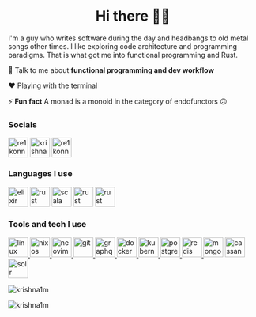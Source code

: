 
<h1 align="center">Hi there 👋🏻</h1>

I'm a guy who writes software during the day and headbangs to old metal songs other times.
I like exploring code architecture and programming paradigms.
That is what got me into functional programming and Rust.

💬 Talk to me about **functional programming and dev workflow**

❤️ Playing with the terminal

⚡ **Fun fact** A monad is a monoid in the category of endofunctors 🙃


<h3 align="left">Socials</h3>
<p align="left">
<a href="mailto:krishna.m.zyw@gmail.com"><img align="center" src="https://www.vectorlogo.zone/logos/gmail/gmail-tile.svg" alt="re1konn" height="40"  /></a> 
<a href="https://linkedin.com/in/krishna1m" target="blank"><img align="center" src="https://www.vectorlogo.zone/logos/linkedin/linkedin-tile.svg" alt="krishna1m" height="40"  /></a>
<a href="https://twitter.com/re1konn" target="blank"><img align="center" src="https://www.vectorlogo.zone/logos/twitter/twitter-tile.svg" alt="re1konn" height="40" /></a>
</p>

<h3 align="left">Languages I use</h3>
<p align="left"> <a href="https://elixir-lang.org" target="_blank" rel="noreferrer"><img src="https://www.vectorlogo.zone/logos/elixir-lang/elixir-lang-icon.svg" alt="elixir" width="40" height="40"/></a>   <a href="https://www.rust-lang.org" target="_blank" rel="noreferrer"><img src="https://www.rust-lang.org/logos/rust-logo-64x64.png" alt="rust" width="40" height="40"/></a>   <a href="https://www.scala-lang.org" target="_blank" rel="noreferrer"><img src="https://www.vectorlogo.zone/logos/scala-lang/scala-lang-icon.svg" alt="scala" width="40" height="40"/></a>   <a href="https://www.python.org/" target="_blank" rel="noreferrer"><img src="https://s3.dualstack.us-east-2.amazonaws.com/pythondotorg-assets/media/community/logos/python-logo-only.png" alt="rust" width="40" height="40"/></a>   <a href="https://cplusplus.com/" target="_blank" rel="noreferrer"><img src="https://upload.wikimedia.org/wikipedia/commons/1/18/ISO_C%2B%2B_Logo.svg" alt="rust" width="40" height="40"/></a>
</p>

<h3 align="left">Tools and tech I use</h3>

<p align="left">
<a href="https://www.linux.org/" target="_blank" rel="noreferrer"> <img src="https://www.vectorlogo.zone/logos/linuxfoundation/linuxfoundation-icon.svg" alt="linux" width="40" height="40"/> </a>
<a href="https://nixos.org/" target="_blank" rel="noreferrer"> <img src="https://www.vectorlogo.zone/logos/nixos/nixos-icon.svg" alt="nixos" width="40" height="40"/> </a>
<a href="https://neovim.io/" target="_blank" rel="noreferrer"> <img src="https://www.vectorlogo.zone/logos/neovimio/neovimio-icon.svg" alt="neovim" width="40" height="40"/> </a>
<a href="https://git-scm.com/" target="_blank" rel="noreferrer"> <img src="https://www.vectorlogo.zone/logos/git-scm/git-scm-icon.svg" alt="git" width="40" height="40"/> </a>
<a href="https://graphql.org" target="_blank" rel="noreferrer"> <img src="https://www.vectorlogo.zone/logos/graphql/graphql-icon.svg" alt="graphql" width="40" height="40"/> </a>
<a href="https://www.docker.com/" target="_blank" rel="noreferrer"> <img src="https://www.vectorlogo.zone/logos/docker/docker-icon.svg" alt="docker" width="40" height="40"/> </a>
<a href="https://kubernetes.io" target="_blank" rel="noreferrer"> <img src="https://www.vectorlogo.zone/logos/kubernetes/kubernetes-icon.svg" alt="kubernetes" width="40" height="40"/> </a>
<a href="https://www.postgresql.org" target="_blank" rel="noreferrer"> <img src="https://www.vectorlogo.zone/logos/postgresql/postgresql-icon.svg" alt="postgresql" width="40" height="40"/> </a>
<a href="https://redis.io" target="_blank" rel="noreferrer"> <img src="https://www.vectorlogo.zone/logos/redis/redis-icon.svg" alt="redis" width="40" height="40"/> </a>
<a href="https://www.mongodb.com" target="_blank" rel="noreferrer"> <img src="https://www.vectorlogo.zone/logos/mongodb/mongodb-icon.svg" alt="mongodb" width="40" height="40"></a>
<a href="https://cassandra.apache.org/" target="_blank" rel="noreferrer"> <img src="https://www.vectorlogo.zone/logos/apache_cassandra/apache_cassandra-icon.svg" alt="cassandra" width="40" height="40"/> </a>
<a href="https://lucene.apache.org/solr/" target="_blank" rel="noreferrer"> <img src="https://www.vectorlogo.zone/logos/apache_solr/apache_solr-icon.svg" alt="solr" width="40" height="40"/> </a>
</p>

<p><img align="center" src="https://github-readme-stats.vercel.app/api/top-langs?username=krishna1m&show_icons=true&locale=en&layout=compact&theme=codeSTACKr" alt="krishna1m" /></p>

<p><img align="center" src="https://github-readme-streak-stats.herokuapp.com/?user=krishna1m&theme=gruvbox&hide_border=true&border_radius=20&hide_current_streak=true" alt="krishna1m" /></p>

